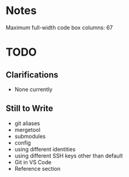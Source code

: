 # Notes

Maximum full-width code box columns: 67

# TODO

## Clarifications

* None currently

## Still to Write

* git aliases
* mergetool
* submodules
* config
* using different identities
* using different SSH keys other than default
* Git in VS Code
* Reference section
